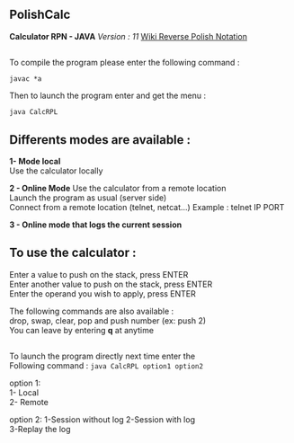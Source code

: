 ## PolishCalc

**Calculator RPN - JAVA** *Version : 11*
[Wiki Reverse Polish Notation](https://en.wikipedia.org/wiki/Reverse_Polish_notation)

##
To compile the program please enter the following command :

```javac *a```

Then to launch the program enter and get the menu :

```java CalcRPL```

## Differents modes are available :                        
   
   **1- Mode local**                                         
        Use the calculator locally
        
   **2 - Online Mode**
        Use the calculator from a remote location          
        Launch the program as usual (server side)         
        Connect from a remote location (telnet, netcat...) 
        Example : telnet IP PORT   
   
   **3 - Online mode that logs the current session**         

## To use the calculator :

Enter a value to push on the stack, press ENTER      
Enter another value to push on the stack, press ENTER  
Enter the operand you wish to apply, press ENTER      

The following commands are also available :         
drop, swap, clear, pop and push number (ex: push 2)  
You can leave by entering **q** at anytime                 
##                                                         
To launch the program directly next time enter the       
Following command : ```java CalcRPL option1 option2```
                                                        
   option 1:                                   
   1- Local                       
   2- Remote
   
   option 2:
   1-Session without log
   2-Session with log              
   3-Replay the log              
